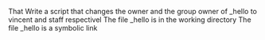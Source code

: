 That Write a script that changes the owner and the group owner of _hello to vincent and staff respectivel
The file _hello is in the working directory
The file _hello is a symbolic link
